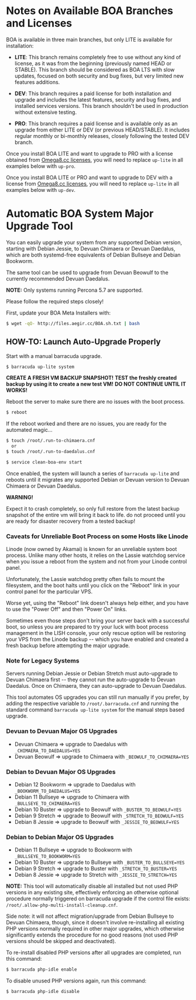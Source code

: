 
# Notes on Available BOA Branches and Licenses

BOA is available in three main branches, but only LITE is available for installation:

- **LITE**: This branch remains completely free to use without any kind of license, as it was from the beginning (previously named HEAD or STABLE). This branch should be considered as BOA LTS with slow updates, focused on both security and bug fixes, but very limited new features additions.

- **DEV**: This branch requires a paid license for both installation and upgrade and includes the latest features, security and bug fixes, and installed services versions. This branch shouldn't be used in production without extensive testing.

- **PRO**: This branch requires a paid license and is available only as an upgrade from either LITE or DEV (or previous HEAD/STABLE). It includes regular monthly or bi-monthly releases, closely following the tested DEV branch.

Once you install BOA LITE and want to upgrade to PRO with a license obtained from [Omega8.cc licenses](https://omega8.cc/licenses), you will need to replace `up-lite` in all examples below with `up-pro`.

Once you install BOA LITE or PRO and want to upgrade to DEV with a license from [Omega8.cc licenses](https://omega8.cc/licenses), you will need to replace `up-lite` in all examples below with `up-dev`.

# Automatic BOA System Major Upgrade Tool

You can easily upgrade your system from any supported Debian version, starting with Debian Jessie, to Devuan Chimaera or Devuan Daedalus, which are both systemd-free equivalents of Debian Bullseye and Debian Bookworm.

The same tool can be used to upgrade from Devuan Beowulf to the currently recommended Devuan Daedalus.

**NOTE:** Only systems running Percona 5.7 are supported.

Please follow the required steps closely!

First, update your BOA Meta Installers with:

```sh
$ wget -qO- http://files.aegir.cc/BOA.sh.txt | bash
```

## HOW-TO: Launch Auto-Upgrade Properly

Start with a manual barracuda upgrade.

```sh
$ barracuda up-lite system
```

**CREATE A FRESH VM BACKUP SNAPSHOT!**
**TEST the freshly created backup by using it to create a new test VM!**
**DO NOT CONTINUE UNTIL IT WORKS!**

Reboot the server to make sure there are no issues with the boot process.

```sh
$ reboot
```

If the reboot worked and there are no issues, you are ready for the automated magic...

```sh
$ touch /root/.run-to-chimaera.cnf
  or
$ touch /root/.run-to-daedalus.cnf

$ service clean-boa-env start
```

Once enabled, the system will launch a series of `barracuda up-lite` and reboots until it migrates any supported Debian or Devuan version to Devuan Chimaera or Devuan Daedalus.

**WARNING!**

Expect it to crash completely, so only full restore from the latest backup snapshot of the entire vm will bring it back to life.
do not proceed until you are ready for disaster recovery from a tested backup!

### Caveats for Unreliable Boot Process on some Hosts like Linode

Linode (now owned by Akamai) is known for an unreliable system boot process. Unlike many other hosts, it relies on the Lassie watchdog service when you issue a reboot from the system and not from your Linode control panel.

Unfortunately, the Lassie watchdog pretty often fails to mount the filesystem, and the boot halts until you click on the "Reboot" link in your control panel for the particular VPS.

Worse yet, using the "Reboot" link doesn't always help either, and you have to use the "Power Off" and then "Power On" links.

Sometimes even those steps don't bring your server back with a successful boot, so unless you are prepared to try your luck with boot process management in the LISH console, your only rescue option will be restoring your VPS from the Linode backup -- which you have enabled and created a fresh backup before attempting the major upgrade.

### Note for Legacy Systems

Servers running Debian Jessie or Debian Stretch must auto-upgrade to Devuan Chimaera first -- they cannot run the auto-upgrade to Devuan Daedalus. Once on Chimaera, they can auto-upgrade to Devuan Daedalus.

This tool automates OS upgrades you can still run manually if you prefer, by adding the respective variable to `/root/.barracuda.cnf` and running the standard command `barracuda up-lite system` for the manual steps based upgrade.

### Devuan to Devuan Major OS Upgrades

- Devuan Chimaera => upgrade to Daedalus with `_CHIMAERA_TO_DAEDALUS=YES`
- Devuan Beowulf => upgrade to Chimaera with `_BEOWULF_TO_CHIMAERA=YES`

### Debian to Devuan Major OS Upgrades

- Debian 12 Bookworm => upgrade to Daedalus with `_BOOKWORM_TO_DAEDALUS=YES`
- Debian 11 Bullseye => upgrade to Chimaera with `_BULLSEYE_TO_CHIMAERA=YES`
- Debian 10 Buster => upgrade to Beowulf with `_BUSTER_TO_BEOWULF=YES`
- Debian 9 Stretch => upgrade to Beowulf with `_STRETCH_TO_BEOWULF=YES`
- Debian 8 Jessie => upgrade to Beowulf with `_JESSIE_TO_BEOWULF=YES`

### Debian to Debian Major OS Upgrades

- Debian 11 Bullseye => upgrade to Bookworm with `_BULLSEYE_TO_BOOKWORM=YES`
- Debian 10 Buster => upgrade to Bullseye with `_BUSTER_TO_BULLSEYE=YES`
- Debian 9 Stretch => upgrade to Buster with `_STRETCH_TO_BUSTER=YES`
- Debian 8 Jessie => upgrade to Stretch with `_JESSIE_TO_STRETCH=YES`

**NOTE:** This tool will automatically disable all installed but not used PHP versions in any existing site, effectively enforcing an otherwise optional procedure normally triggered on barracuda upgrade if the control file exists: `/root/.allow-php-multi-install-cleanup.cnf`.

Side note: it will not affect migration/upgrade from Debian Bullseye to Devuan Chimaera, though, since it doesn't involve re-installing all existing PHP versions normally required in other major upgrades, which otherwise significantly extends the procedure for no good reasons (not used PHP versions should be skipped and deactivated).

To re-install disabled PHP versions after all upgrades are completed, run this command:

```sh
$ barracuda php-idle enable
```

To disable unused PHP versions again, run this command:

```sh
$ barracuda php-idle disable
```
